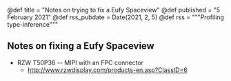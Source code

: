 @def title = "Notes on trying to fix a Eufy Spaceview"
@def published = "5 February 2021"
@def rss_pubdate = Date(2021, 2, 5)
@def rss = """Profiling type-inference"""


## Notes on fixing a Eufy Spaceview

- RZW T50P36 -- MIPI with an FPC connector
    - http://www.rzwdisplay.com/products-en.asp?ClassID=6
